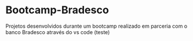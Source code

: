 # Bootcamp-Bradesco
Projetos desenvolvidos durante um bootcamp realizado em parceria com o banco Bradesco através do vs code (teste)
